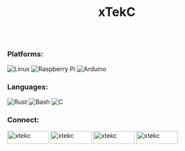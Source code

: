 <h1 align="center">xTekC</h1>

<p>
<h2><b></b></h2>
</p>
<br>

<h3 align="left">Platforms:</h3>

![Linux](https://img.shields.io/badge/Linux-FCC624?style=for-the-badge&logo=linux&logoColor=black)
![Raspberry Pi](https://img.shields.io/badge/-RaspberryPi-C51A4A?style=for-the-badge&logo=Raspberry-Pi)
![Arduino](https://img.shields.io/badge/-Arduino-00979D?style=for-the-badge&logo=Arduino&logoColor=white)

<h3 align="left">Languages:</h3>

![Rust](https://img.shields.io/badge/rust-%23000000.svg?style=for-the-badge&logo=rust&logoColor=white)
![Bash](https://img.shields.io/badge/bash-%23121011.svg?style=for-the-badge&logo=gnu-bash&logoColor=white)
![C](https://img.shields.io/badge/c-%23000000.svg?style=for-the-badge&logo=c&logoColor=white)

<h3 align="left">Connect:</h3>

<a href="https://twitter.com/xtekc" target="blank"><img align="center" src="https://img.shields.io/badge/Twitter-%231DA1F2.svg?style=for-the-badge&logo=Twitter&logoColor=white" alt="xtekc" height="30" width="95" /></a>
<a href="https://www.twitch.tv/xtekc
" target="blank"><img align="center" src="https://img.shields.io/badge/Twitch-%239146FF.svg?style=for-the-badge&logo=Twitch&logoColor=white" alt="xtekc" height="30" width="95" /></a>
<a href="https://hashnode.com/@xTeKc
" target="blank"><img align="center" src="https://img.shields.io/badge/Hashnode-2962FF?style=for-the-badge&logo=hashnode&logoColor=white" alt="xtekc" height="30" width="95" /></a>
<a href="https://www.leetcode.com/xtekc
" target="blank"><img align="center" src="https://img.shields.io/badge/LeetCode-000000?style=for-the-badge&logo=LeetCode&logoColor=#d16c06" alt="xtekc" height="30" width="95" /></a>
